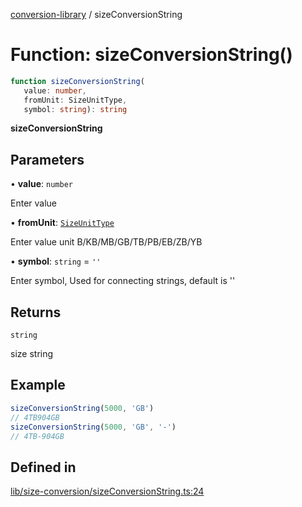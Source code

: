 [conversion-library](../globals.md) / sizeConversionString

# Function: sizeConversionString()

```ts
function sizeConversionString(
   value: number, 
   fromUnit: SizeUnitType, 
   symbol: string): string
```

**sizeConversionString**

<Badge type="tip" text="version: v0.0.12+" />

## Parameters

• **value**: `number`

Enter value

• **fromUnit**: [`SizeUnitType`](../type-aliases/SizeUnitType.md)

Enter value unit B/KB/MB/GB/TB/PB/EB/ZB/YB

• **symbol**: `string` = `''`

Enter symbol, Used for connecting strings, default is ''

## Returns

`string`

size string

## Example

```ts
sizeConversionString(5000, 'GB')
// 4TB904GB
sizeConversionString(5000, 'GB', '-')
// 4TB-904GB
```

## Defined in

[lib/size-conversion/sizeConversionString.ts:24](https://github.com/fxss5201/conversion-library/blob/main/lib/size-conversion/sizeConversionString.ts#L24)
